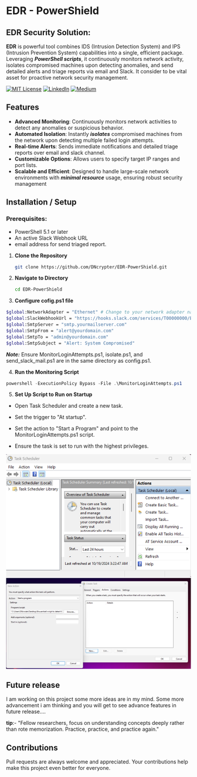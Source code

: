 
#  ****EDR**** - PowerShield
## EDR Security Solution: 

**EDR** is powerful tool combines IDS (Intrusion Detection System) and IPS (Intrusion Prevention System) capabilities into a single, efficient package. Leveraging ***PowerShell scripts***, it continuously monitors network activity, isolates compromised machines upon detecting anomalies, and send detailed alerts and triage reports via email and Slack. It consider to be vital asset for proactive network security management.

[![MIT License](https://img.shields.io/badge/License-MIT-green.svg)](https://choosealicense.com/licenses/mit/)
        [![LinkedIn](https://img.shields.io/badge/LinkedIn-Profile-blue)](https://www.linkedin.com/in/nikhil--chaudhari/)
        [![Medium](https://img.shields.io/badge/Medium-Writeups-black)](https://medium.com/@nikhil-c)

## Features

- **Advanced Monitoring**: Continuously monitors network activities to detect any anomalies or suspicious behavior.
- **Automated Isolation**: Instantly ***isolates*** compromised machines from the network upon detecting multiple failed login attempts.
- **Real-time Alerts**: Sends immediate notifications and detailed triage reports over email and slack channel.
- **Customizable Options**: Allows users to specify target IP ranges and port lists.
- **Scalable and Efficient**: Designed to handle large-scale network environments with ***minimal resource*** usage, ensuring robust security management

## Installation / Setup

### Prerequisites:
- PowerShell 5.1 or later
- An active Slack Webhook URL
- email address for send triaged report.

1. **Clone the Repository**
   ```bash
   git clone https://github.com/DNcrypter/EDR-PowerShield.git
   
   ```

2. **Navigate to Directory**
    ```bash
   cd EDR-PowerShield
   ```

3. **Configure cofig.ps1 file**
  ```bash 
$global:NetworkAdapter = "Ethernet" # Change to your network adapter name
$global:SlackWebhookUrl = "https://hooks.slack.com/services/T00000000/B00000000/XXXXXXXXXXXXXXXXXXXXXXXX"
$global:SmtpServer = "smtp.yourmailserver.com"
$global:SmtpFrom = "alert@yourdomain.com"
$global:SmtpTo = "admin@yourdomain.com"
$global:SmtpSubject = "Alert: System Compromised"

  ```

 ***Note:*** Ensure MonitorLoginAttempts.ps1, isolate.ps1, and send_slack_mail.ps1 are in the same directory as config.ps1. 
 
4. **Run the Monitoring Script**
```powershell
powershell -ExecutionPolicy Bypass -File .\MonitorLoginAttempts.ps1
```
5. **Set Up Script to Run on Startup**
- Open Task Scheduler and create a new task.

- Set the trigger to "At startup".

- Set the action to "Start a Program" and point to the MonitorLoginAttempts.ps1 script.

- Ensure the task is set to run with the highest privileges.

![Screenshot 1](https://github.com/DNcrypter/EDR-PowerShield/blob/main/statics/Screenshot_1.png)
![Screenshot 2](https://github.com/DNcrypter/EDR-PowerShield/blob/main/statics/Screenshot_2.png)

## Future release
I am working on this project some more ideas are in my mind. Some more advancement i am thinking and you will get to see advance features in future release....

**tip**:- "Fellow researchers, focus on understanding concepts deeply rather than rote memorization. Practice, practice, and practice again."

## Contributions
Pull requests are always welcome and appreciated. Your contributions help make this project even better for everyone.

